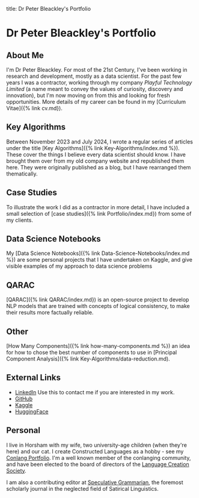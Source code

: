 title: Dr Peter Bleackley's Portfolio
# Dr Peter Bleackley's Portfolio

## About Me

I'm Dr Peter Bleackley. For most of the 21st Century, I've been working in research and development, mostly as a data scientist. For the past few years I was a contractor, working through my company *Playful Technology Limited* (a name meant to convey the values of curiosity, discovery and innovation), but I'm now moving on from this and looking for fresh opportunities. More details of my career can be found in my [Curriculum Vitae]({% link cv.md}).

## Key Algorithms
Between November 2023 and July 2024, I wrote a regular series of articles under the title [Key Algorithms]({% link Key-Algorithms/index.md %}). These cover the things I believe every data scientist should know. I have brought them over from my old company website and republished them here. They were originally published as a blog, but I have rearranged them thematically.

## Case Studies

To illustrate the work I did as a contractor in more detail, I have included a small selection of [case studies]({% link Portfolio/index.md}) from some of my clients.

## Data Science Notebooks

My [Data Science Notebooks]({% link Data-Science-Notebooks/index.md %}) are some personal projects that I have undertaken on Kaggle, and give visible examples of my approach to data science problems

## QARAC

[QARAC]({% link QARAC/index.md}) is an open-source project to develop NLP models that are trained with concepts of logical consistency, to make their results more factually reliable.

## Other
[How Many Components]({% link how-many-components.md %}) an idea for how to chose the best number of components to use in [Principal Component Analysis]({% link  Key-Algorithms/data-reduction.md).

## External Links
* [LinkedIn](https://www.linkedin.com/in/peterjbleackley) Use this to contact me if you are interested in my work.
* [GitHub](https://github.com/PeteBleackley)
* [Kaggle](https://www.kaggle.com/petebleackley)
* [HuggingFace](https://huggingface.co/PeteBleackley)

## Personal

I live in Horsham with my wife, two university-age children (when they're here) and our cat. I create Constructed Languages as a hobby - see my [Conlang Portfolio](https://petebleackley.conlang.org/). I'm a well known member of the conlanging community, and have been elected to the board of directors of the [Language Creation Society](https://conlang.org/).

I am also a contributing editor at [Speculative Grammarian](https://specgram.com), the foremost scholarly journal in the neglected field of Satirical Linguistics.




